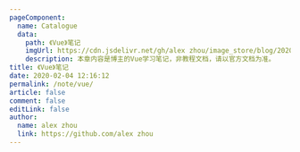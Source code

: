 ```yaml
---
pageComponent:
  name: Catalogue
  data:
    path: 《Vue》笔记
    imgUrl: https://cdn.jsdelivr.net/gh/alex zhou/image_store/blog/20200204143633.png
    description: 本章内容是博主的Vue学习笔记，非教程文档，请以官方文档为准。
title: 《Vue》笔记
date: 2020-02-04 12:16:12
permalink: /note/vue/
article: false
comment: false
editLink: false
author:
  name: alex zhou
  link: https://github.com/alex zhou
---
```

